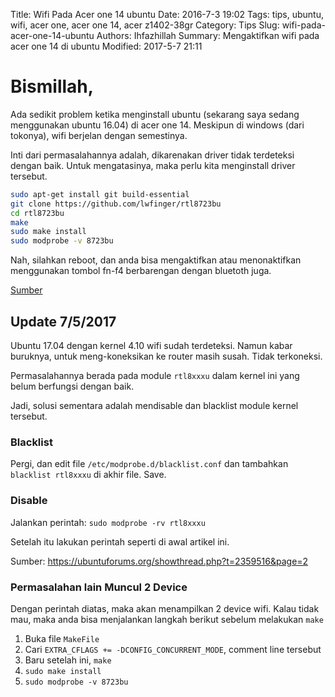 Title: Wifi Pada Acer one 14 ubuntu
Date: 2016-7-3 19:02
Tags: tips, ubuntu, wifi, acer one, acer one 14, acer z1402-38gr
Category: Tips
Slug: wifi-pada-acer-one-14-ubuntu
Authors: Ihfazhillah
Summary: Mengaktifkan wifi pada acer one 14 di ubuntu
Modified: 2017-5-7 21:11

# Bismillah, 

Ada sedikit problem ketika menginstall ubuntu (sekarang saya sedang menggunakan ubuntu 16.04) di acer one 14. Meskipun di windows (dari tokonya), wifi berjelan dengan semestinya.

Inti dari permasalahannya adalah, dikarenakan driver tidak terdeteksi dengan baik. Untuk mengatasinya, maka perlu kita menginstall driver tersebut.

```bash
sudo apt-get install git build-essential
git clone https://github.com/lwfinger/rtl8723bu
cd rtl8723bu
make
sudo make install
sudo modprobe -v 8723bu
```

Nah, silahkan reboot, dan anda bisa mengaktifkan atau menonaktifkan menggunakan tombol fn-f4 berbarengan dengan bluetoth juga.

[Sumber](https://forums.linuxmint.com/viewtopic.php?t=208434)

## Update 7/5/2017

Ubuntu 17.04 dengan kernel 4.10 wifi sudah terdeteksi. Namun kabar buruknya, untuk meng-koneksikan ke router masih susah. Tidak terkoneksi. 

Permasalahannya berada pada module `rtl8xxxu` dalam kernel ini yang belum berfungsi dengan baik.

Jadi, solusi sementara adalah mendisable dan blacklist module kernel tersebut.

### Blacklist

Pergi, dan edit file `/etc/modprobe.d/blacklist.conf` dan tambahkan `blacklist rtl8xxxu` di akhir file. Save.

### Disable

Jalankan perintah: `sudo modprobe -rv rtl8xxxu`

Setelah itu lakukan perintah seperti di awal artikel ini.

Sumber: https://ubuntuforums.org/showthread.php?t=2359516&page=2

### Permasalahan lain Muncul 2 Device

Dengan perintah diatas, maka akan menampilkan 2 device wifi. Kalau tidak mau, maka anda bisa menjalankan langkah berikut sebelum melakukan `make`

1. Buka file `MakeFile`
2. Cari `EXTRA_CFLAGS += -DCONFIG_CONCURRENT_MODE`, comment line tersebut
3. Baru setelah ini, `make`
4. `sudo make install`
5. `sudo modprobe -v 8723bu`
